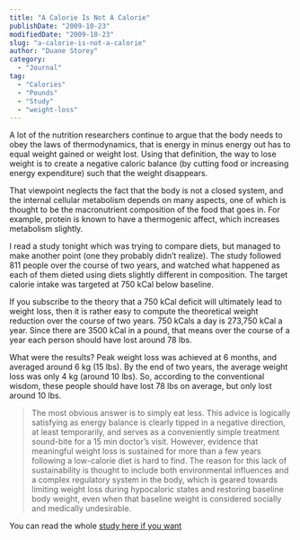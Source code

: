 ```yaml
---
title: "A Calorie Is Not A Calorie"
publishDate: "2009-10-23"
modifiedDate: "2009-10-23"
slug: "a-calorie-is-not-a-calorie"
author: "Duane Storey"
category:
  - "Journal"
tag:
  - "Calories"
  - "Pounds"
  - "Study"
  - "weight-loss"
---
```


A lot of the nutrition researchers continue to argue that the body needs to obey the laws of thermodynamics, that is energy in minus energy out has to equal weight gained or weight lost. Using that definition, the way to lose weight is to create a negative caloric balance (by cutting food or increasing energy expenditure) such that the weight disappears.

That viewpoint neglects the fact that the body is not a closed system, and the internal cellular metabolism depends on many aspects, one of which is thought to be the macronutrient composition of the food that goes in. For example, protein is known to have a thermogenic affect, which increases metabolism slightly.

I read a study tonight which was trying to compare diets, but managed to make another point (one they probably didn’t realize). The study followed 811 people over the course of two years, and watched what happened as each of them dieted using diets slightly different in composition. The target calorie intake was targeted at 750 kCal below baseline.

If you subscribe to the theory that a 750 kCal deficit will ultimately lead to weight loss, then it is rather easy to compute the theoretical weight reduction over the course of two years. 750 kCals a day is 273,750 kCal a year. Since there are 3500 kCal in a pound, that means over the course of a year each person should have lost around 78 lbs.

What were the results? Peak weight loss was achieved at 6 months, and averaged around 6 kg (15 lbs). By the end of two years, the average weight loss was only 4 kg (around 10 lbs). So, according to the conventional wisdom, these people should have lost 78 lbs on average, but only lost around 10 lbs.

> The most obvious answer is to simply eat less. This advice is logically satisfying as energy balance is clearly tipped in a negative direction, at least temporarily, and serves as a conveniently simple treatment sound-bite for a 15 min doctor’s visit. However, evidence that meaningful weight loss is sustained for more than a few years following a low-calorie diet is hard to find. The reason for this lack of sustainability is thought to include both environmental influences and a complex regulatory system in the body, which is geared towards limiting weight loss during hypocaloric states and restoring baseline body weight, even when that baseline weight is considered socially and medically undesirable.

You can read the whole [study here if you want](http://www.nature.com/nrendo/journal/v5/n8/full/nrendo.2009.145.html)